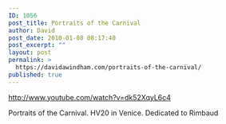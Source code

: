 ```yaml
---
ID: 1056
post_title: Portraits of the Carnival
author: David
post_date: 2010-01-08 08:17:40
post_excerpt: ""
layout: post
permalink: >
  https://davidawindham.com/portraits-of-the-carnival/
published: true
---
```

http://www.youtube.com/watch?v=dk52XqyL6c4

Portraits of the Carnival. HV20 in Venice. Dedicated to Rimbaud